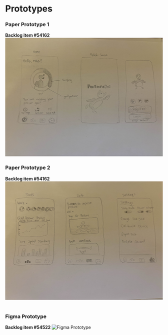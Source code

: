 # Prototypes

### Paper Prototype 1
<b>Backlog item #54162</b>
![Paper Prototype 1](https://raw.githubusercontent.com/Posture-Pal/Prototypes/refs/heads/main/Paper%20Prototype%201.jpg)
<br>
### Paper Prototype 2
<b>Backlog item #54162</b>
![Paper Prototype 2](https://raw.githubusercontent.com/Posture-Pal/Prototypes/refs/heads/main/Paper%20Prototype%202.jpg)
<br><br>
### Figma Prototype
<b>Backlog item #54522</b>
![Figma Prototype](https://i.ibb.co/kSCYy64/figma.png)
